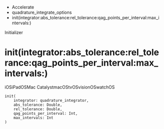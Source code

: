 

- Accelerate
- quadrature_integrate_options
-  init(integrator:abs_tolerance:rel_tolerance:qag_points_per_interval:max_intervals:) 

Initializer

# init(integrator:abs_tolerance:rel_tolerance:qag_points_per_interval:max_intervals:)

iOSiPadOSMac CatalystmacOStvOSvisionOSwatchOS

``` source
init(
    integrator: quadrature_integrator,
    abs_tolerance: Double,
    rel_tolerance: Double,
    qag_points_per_interval: Int,
    max_intervals: Int
)
```

